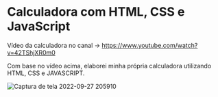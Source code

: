 # Calculadora com HTML, CSS e JavaScript
Vídeo da calculadora no canal -> https://www.youtube.com/watch?v=42TShjXR0m0

Com base no vídeo acima, elaborei minha própria calculadora utilizando HTML, CSS e JAVASCRIPT. 

![Captura de tela 2022-09-27 205910](https://user-images.githubusercontent.com/102373019/192658240-a2d3e588-c787-44b9-a3e4-e58eeb09096a.png)
